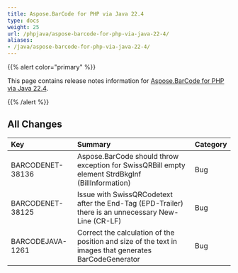 ```yaml
---
title: Aspose.BarCode for PHP via Java 22.4
type: docs
weight: 25
url: /phpjava/aspose-barcode-for-php-via-java-22-4/
aliases:
- /java/aspose-barcode-for-php-via-java-22-4/
---
```


{{% alert color="primary" %}} 

This page contains release notes information for [Aspose.BarCode for PHP via Java 22.4](https://downloads.aspose.com/barcode/php/new-releases/aspose.barcode-for-php-via-java-22.4/).

{{% /alert %}} 
## **All Changes**

|**Key**|**Summary**|**Category**|
| :- | :- | :- |
|BARCODENET-38136|Aspose.BarCode should throw exception for SwissQRBill empty element StrdBkgInf (BillInformation)|Bug|
|BARCODENET-38125|Issue with SwissQRCodetext after the End-Tag (EPD-Trailer) there is an unnecessary New-Line (CR-LF)|Bug|
|BARCODEJAVA-1261|Correct the calculation of the position and size of the text in images that generates BarCodeGenerator|Bug|
